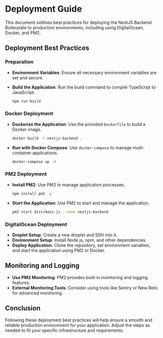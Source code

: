 # Deployment Guide

This document outlines best practices for deploying the NestJS Backend Boilerplate to production environments, including using DigitalOcean, Docker, and PM2.

## Deployment Best Practices

### Preparation

- **Environment Variables**: Ensure all necessary environment variables are set and secure.
- **Build the Application**: Run the build command to compile TypeScript to JavaScript.

  ```bash
  npm run build
  ```

### Docker Deployment

- **Dockerize the Application**: Use the provided `Dockerfile` to build a Docker image.

  ```bash
  docker build -t nestjs-backend .
  ```

- **Run with Docker Compose**: Use `docker-compose` to manage multi-container applications.

  ```bash
  docker-compose up -d
  ```

### PM2 Deployment

- **Install PM2**: Use PM2 to manage application processes.

  ```bash
  npm install pm2 -g
  ```

- **Start the Application**: Use PM2 to start and manage the application.

  ```bash
  pm2 start dist/main.js --name nestjs-backend
  ```

### DigitalOcean Deployment

- **Droplet Setup**: Create a new droplet and SSH into it.
- **Environment Setup**: Install Node.js, npm, and other dependencies.
- **Deploy Application**: Clone the repository, set environment variables, and start the application using PM2 or Docker.

## Monitoring and Logging

- **Use PM2 Monitoring**: PM2 provides built-in monitoring and logging features.
- **External Monitoring Tools**: Consider using tools like Sentry or New Relic for advanced monitoring.

## Conclusion

Following these deployment best practices will help ensure a smooth and reliable production environment for your application. Adjust the steps as needed to fit your specific infrastructure and requirements.
